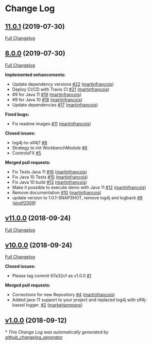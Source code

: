 # Change Log

## [11.0.1](https://github.com/dlsc-software-consulting-gmbh/WorkbenchFX/tree/11.0.1) (2019-07-30)
[Full Changelog](https://github.com/dlsc-software-consulting-gmbh/WorkbenchFX/compare/8.0.0...11.0.1)

## [8.0.0](https://github.com/dlsc-software-consulting-gmbh/WorkbenchFX/tree/8.0.0) (2019-07-30)
[Full Changelog](https://github.com/dlsc-software-consulting-gmbh/WorkbenchFX/compare/v11.0.0...8.0.0)

**Implemented enhancements:**

- Update dependency versions [\#22](https://github.com/dlsc-software-consulting-gmbh/WorkbenchFX/pull/22) ([martinfrancois](https://github.com/martinfrancois))
- Deploy CI/CD with Travis CI [\#21](https://github.com/dlsc-software-consulting-gmbh/WorkbenchFX/pull/21) ([martinfrancois](https://github.com/martinfrancois))
- \#9 for Java 11 [\#19](https://github.com/dlsc-software-consulting-gmbh/WorkbenchFX/pull/19) ([martinfrancois](https://github.com/martinfrancois))
- \#9 for Java 10 [\#18](https://github.com/dlsc-software-consulting-gmbh/WorkbenchFX/pull/18) ([martinfrancois](https://github.com/martinfrancois))
- Update dependencies [\#17](https://github.com/dlsc-software-consulting-gmbh/WorkbenchFX/pull/17) ([martinfrancois](https://github.com/martinfrancois))

**Fixed bugs:**

- Fix readme images [\#11](https://github.com/dlsc-software-consulting-gmbh/WorkbenchFX/pull/11) ([martinfrancois](https://github.com/martinfrancois))

**Closed issues:**

- log4j-to-slf4j? [\#8](https://github.com/dlsc-software-consulting-gmbh/WorkbenchFX/issues/8)
- Strategy to init WorkbenchModule [\#6](https://github.com/dlsc-software-consulting-gmbh/WorkbenchFX/issues/6)
- ControlsFX [\#5](https://github.com/dlsc-software-consulting-gmbh/WorkbenchFX/issues/5)

**Merged pull requests:**

- Fix Tests Java 11 [\#16](https://github.com/dlsc-software-consulting-gmbh/WorkbenchFX/pull/16) ([martinfrancois](https://github.com/martinfrancois))
- Fix Java 10 Tests [\#15](https://github.com/dlsc-software-consulting-gmbh/WorkbenchFX/pull/15) ([martinfrancois](https://github.com/martinfrancois))
- Fix Java 10 build [\#13](https://github.com/dlsc-software-consulting-gmbh/WorkbenchFX/pull/13) ([martinfrancois](https://github.com/martinfrancois))
- Make it possible to execute demo with Java 11 [\#12](https://github.com/dlsc-software-consulting-gmbh/WorkbenchFX/pull/12) ([martinfrancois](https://github.com/martinfrancois))
- Remove documentation [\#10](https://github.com/dlsc-software-consulting-gmbh/WorkbenchFX/pull/10) ([martinfrancois](https://github.com/martinfrancois))
- update version to 1.0.1-SNAPSHOT, remove log4j and logback [\#9](https://github.com/dlsc-software-consulting-gmbh/WorkbenchFX/pull/9) ([sirolf2009](https://github.com/sirolf2009))

## [v11.0.0](https://github.com/dlsc-software-consulting-gmbh/WorkbenchFX/tree/v11.0.0) (2018-09-24)
[Full Changelog](https://github.com/dlsc-software-consulting-gmbh/WorkbenchFX/compare/v10.0.0...v11.0.0)

## [v10.0.0](https://github.com/dlsc-software-consulting-gmbh/WorkbenchFX/tree/v10.0.0) (2018-09-24)
[Full Changelog](https://github.com/dlsc-software-consulting-gmbh/WorkbenchFX/compare/v1.0.0...v10.0.0)

**Closed issues:**

- Please tag commit 67a32cf as v1.0.0 [\#1](https://github.com/dlsc-software-consulting-gmbh/WorkbenchFX/issues/1)

**Merged pull requests:**

- Corrections for new Repository [\#4](https://github.com/dlsc-software-consulting-gmbh/WorkbenchFX/pull/4) ([martinfrancois](https://github.com/martinfrancois))
- Added java-11 support to your project and replaced log4j with slf4j-based logger. [\#2](https://github.com/dlsc-software-consulting-gmbh/WorkbenchFX/pull/2) ([markehammons](https://github.com/markehammons))

## [v1.0.0](https://github.com/dlsc-software-consulting-gmbh/WorkbenchFX/tree/v1.0.0) (2018-09-12)


\* *This Change Log was automatically generated by [github_changelog_generator](https://github.com/skywinder/Github-Changelog-Generator)*